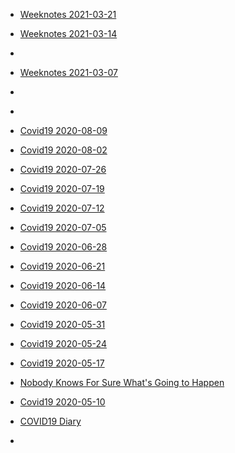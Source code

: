 
- [Weeknotes 2021-03-21](/2021/03/weeknotes-2021-03-21/)

- [Weeknotes 2021-03-14](/2021/03/weeknotes-2021-03-14/)

- [](/2021/03/1370337073874411525/)

- [Weeknotes 2021-03-07](/2021/03/weeknotes-2021-03-07/)

- [](/2021/02/1360915041088757761/)

- [](/2020/08/1294941749983379456/)

- [Covid19 2020-08-09](/2020/08/covid19-08-09/)

- [Covid19 2020-08-02](/2020/08/covid19-08-02/)

- [Covid19 2020-07-26](/2020/07/covid19-07-26/)

- [Covid19 2020-07-19](/2020/07/covid19-07-19/)

- [Covid19 2020-07-12](/2020/07/covid19-07-12/)

- [Covid19 2020-07-05](/2020/07/covid19-07-05/)

- [Covid19 2020-06-28](/2020/06/covid19-06-28/)

- [Covid19 2020-06-21](/2020/06/covid19-06-21/)

- [Covid19 2020-06-14](/2020/06/covid19-06-14/)

- [Covid19 2020-06-07](/2020/06/covid19-06-07/)

- [Covid19 2020-05-31](/2020/05/covid19-05-31/)

- [Covid19 2020-05-24](/2020/05/covid19-05-24/)

- [Covid19 2020-05-17](/2020/05/covid19-05-17/)

- [Nobody Knows For Sure What&#39;s Going to Happen](/2020/05/nobody-knows-for-sure-whats-going-to-happen/)

- [Covid19 2020-05-10](/2020/05/covid19-05-10/)

- [COVID19 Diary](/2020/03/covid19/)

- [](/2020/03/1238702108011950081/)
